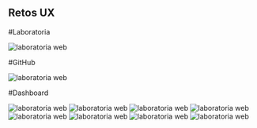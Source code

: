 ## Retos UX

#Laboratoria

![laboratoria web](./assets/images/laboratoria_web.png)

#GitHub

![laboratoria web](./assets/images/github.png)

#Dashboard

![laboratoria web](./assets/images/dashboard_lab/dash1.png)
![laboratoria web](./assets/images/dashboard_lab/dash2.png)
![laboratoria web](./assets/images/dashboard_lab/dash2.1.png)
![laboratoria web](./assets/images/dashboard_lab/dash2.2.png)
![laboratoria web](./assets/images/dashboard_lab/dash3.png)
![laboratoria web](./assets/images/dashboard_lab/dash4.png)
![laboratoria web](./assets/images/dashboard_lab/dash5.png)
![laboratoria web](./assets/images/dashboard_lab/dash6.png)
